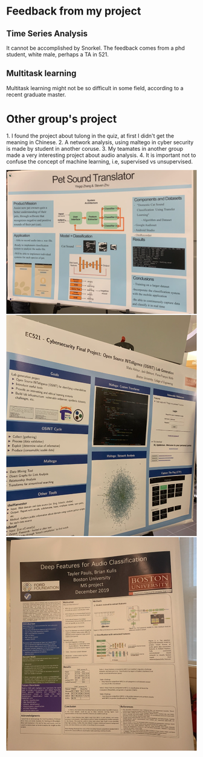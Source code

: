 Feedback from my project
==

Time Series Analysis
--
<p> It cannot be accomplished by Snorkel. The feedback comes from a phd student, white male, perhaps a TA in 521. <p>

Multitask learning
--

<p> Multitask learning might not be so difficult in some field, according to a recent graduate master. <p>

Other group's project
===

<p>1. I found the project about tulong in the quiz, at first I didn't get the meaning in Chinese.
   2. A network analysis, using maltego in cyber security is made by student in another coruse.
   3. My teamates in another group made a very interesting project about audio analysis.
   4. It is important not to confuse the concept of machine learning, i.e, supervised vs unsupervised.<p>
   
![Alt Text](https://github.com/yueyue4737/EC601TermProject/blob/master/Presentation/1.png)
![Alt Text](https://github.com/yueyue4737/EC601TermProject/blob/master/Presentation/2.png)
![Alt Text](https://github.com/yueyue4737/EC601TermProject/blob/master/Presentation/3.png)
